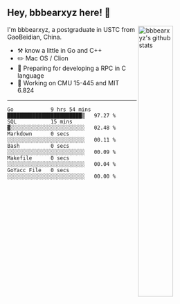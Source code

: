 ## Hey, bbbearxyz here! :wave:

<img align="right" alt="bbbearxyz's github stats" width="40%" src="https://github-readme-stats.vercel.app/api?username=bbbearxyz&show_icons=true">

I'm bbbearxyz, a postgraduate in USTC from GaoBeidian, China.

-   :hammer_and_pick:    know a little in Go and C++
-   :pencil2: Mac OS / Clion
-   :seedling: Preparing for developing a RPC in C language 
-   :thinking: Working on CMU 15-445 and MIT 6.824
---
<!--START_SECTION:waka-->

```text
Go            9 hrs 54 mins   ████████████████████████▒   97.27 %
SQL           15 mins         ▓░░░░░░░░░░░░░░░░░░░░░░░░   02.48 %
Markdown      0 secs          ░░░░░░░░░░░░░░░░░░░░░░░░░   00.11 %
Bash          0 secs          ░░░░░░░░░░░░░░░░░░░░░░░░░   00.09 %
Makefile      0 secs          ░░░░░░░░░░░░░░░░░░░░░░░░░   00.04 %
GoYacc File   0 secs          ░░░░░░░░░░░░░░░░░░░░░░░░░   00.00 %
```

<!--END_SECTION:waka-->
